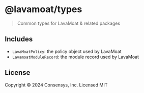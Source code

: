 # @lavamoat/types

> Common types for LavaMoat & related packages

## Includes

- `LavaMoatPolicy`: the policy object used by LavaMoat
- `LavamoatModuleRecord`: the module record used by LavaMoat

## License

Copyright © 2024 Consensys, Inc. Licensed MIT
